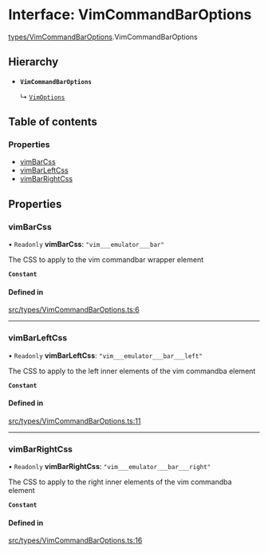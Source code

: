 # Interface: VimCommandBarOptions

[types/VimCommandBarOptions](../wiki/types.VimCommandBarOptions).VimCommandBarOptions

## Hierarchy

- **`VimCommandBarOptions`**

  ↳ [`VimOptions`](../wiki/types.VimOptions.VimOptions)

## Table of contents

### Properties

- [vimBarCss](../wiki/types.VimCommandBarOptions.VimCommandBarOptions#vimbarcss)
- [vimBarLeftCss](../wiki/types.VimCommandBarOptions.VimCommandBarOptions#vimbarleftcss)
- [vimBarRightCss](../wiki/types.VimCommandBarOptions.VimCommandBarOptions#vimbarrightcss)

## Properties

### vimBarCss

• `Readonly` **vimBarCss**: ``"vim___emulator___bar"``

The CSS to apply to the vim commandbar wrapper element

**`Constant`**

#### Defined in

[src/types/VimCommandBarOptions.ts:6](https://github.com/LucEnden/unix-terminal-emulator/blob/45db79d/src/types/VimCommandBarOptions.ts#L6)

___

### vimBarLeftCss

• `Readonly` **vimBarLeftCss**: ``"vim___emulator___bar___left"``

The CSS to apply to the left inner elements of the vim commandba element

**`Constant`**

#### Defined in

[src/types/VimCommandBarOptions.ts:11](https://github.com/LucEnden/unix-terminal-emulator/blob/45db79d/src/types/VimCommandBarOptions.ts#L11)

___

### vimBarRightCss

• `Readonly` **vimBarRightCss**: ``"vim___emulator___bar___right"``

The CSS to apply to the right inner elements of the vim commandba element

**`Constant`**

#### Defined in

[src/types/VimCommandBarOptions.ts:16](https://github.com/LucEnden/unix-terminal-emulator/blob/45db79d/src/types/VimCommandBarOptions.ts#L16)
